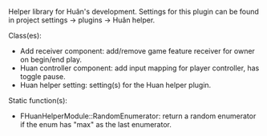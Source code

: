 Helper library for Huân's development. Settings for this plugin can be found in project settings -> plugins -> Huân helper.

Class(es):
- Add receiver component: add/remove game feature receiver for owner on begin/end play.
- Huan controller component: add input mapping for player controller, has toggle pause.
- Huan helper setting: setting(s) for the Huan helper plugin.

Static function(s):
- FHuanHelperModule::RandomEnumerator: return a random enumerator if the enum has "max" as the last enumerator.